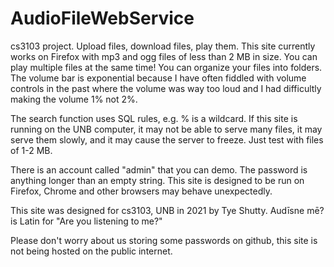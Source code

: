 # AudioFileWebService

cs3103 project. Upload files, download files, play them.
This site currently works on Firefox with mp3 and ogg files of less than 2 MB in size.
You can play multiple files at the same time! You can organize your 
files into folders. The volume bar is exponential because I have often fiddled with 
volume controls in the past where the volume was way too loud and I had difficultly making the volume 1% not 2%.

The search function uses SQL rules, e.g. % is a wildcard. If this site is running on the UNB computer, it may not be
able to serve many files, it may serve them slowly, and it may cause the server to freeze. 
Just test with files of 1-2 MB.

There is an account called "admin" that you can demo. The password is anything longer than an empty string.
This site is designed to be run on Firefox, Chrome and other browsers may behave unexpectedly.

This site was designed for cs3103, UNB in 2021 by Tye Shutty. Audīsne mē? is Latin for "Are you listening to me?"

Please don't worry about us storing some passwords on github, this site is not being hosted on the public internet.
